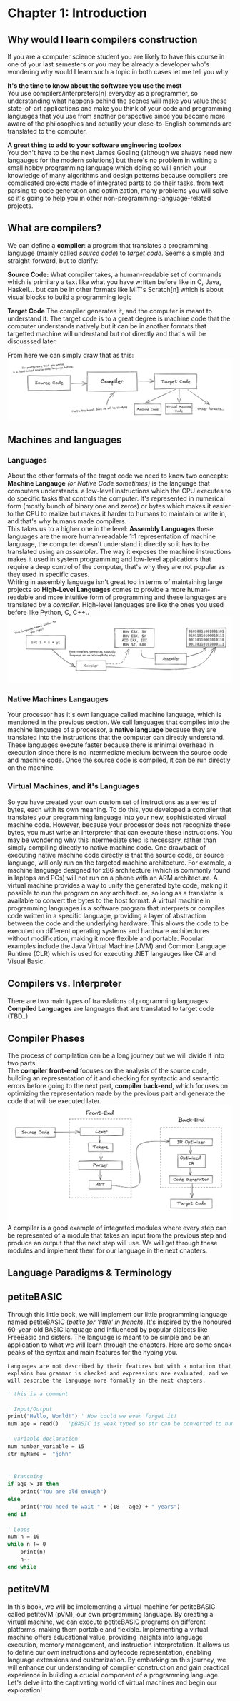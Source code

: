 # Chapter 1: Introduction
## Why would I learn compilers construction
If you are a computer science student you are likely to have this course in one of your last semesters or you may be already a developer who's wondering why would I learn such a topic in both cases let me tell you why.  

**It's the time to know about the software you use the most**  
You use compilers/interpreters[n] everyday as a programmer, so understanding what happens behind the scenes will make you value these state-of-art applications and make you think of your code and programming languages that you use from another perspective since you become more aware of the philosophies and actually your close-to-English commands are translated to the computer.  

**A great thing to add to your software engineering toolbox**  
You don't have to be the next James Gosling (although we always need new langauges for the modern solutions) but there's no problem in writing a small hobby programming language which doing so will enrich your knowledge of many algorithms and design patterns because compilers are complicated projects made of integrated parts to do their tasks, from text parsing to code generation and optimization, many problems you will solve so it's going to help you in other non-programming-language-related projects.  

## What are compilers?
We can define a **compiler**: a program that translates a programming language (mainly called _source code_) to _target code_. Seems a simple and straight-forward, but to clarify:

**Source Code:** What compiler takes, a human-readable set of commands which is primilary a text like what you have written before like in C, Java, Haskell... but can be in other formats like MIT's Scratch[n] which is about visual blocks to build a programming logic

**Target Code** The compiler generates it, and the computer is meant to understand it. The target code is to a great degree is machine code that the computer understands natively but it can be in another formats that targetted machine will understand but not directly and that's will be discusssed later.

From here we can simply draw that as this:
![](images/chp1/fig1-1.PNG)

## Machines and languages
### Languages
About the other formats of the target code we need to know two concepts: **Machine Langauge** *(or Native Code sometimes)* is the language that computers understands. a low-level instructions which the CPU executes to do specific tasks that controls the computer. It's represented in numerical form (mostly bunch of binary one and zeros) or bytes which makes it easier to the CPU to realize but makes it harder to humans to maintain or write in, and that's why humans made compilers.  
This takes us to a higher one in the level: **Assembly Languages** these languages are the more human-readable 1:1 representation of machine language, the computer doesn't understand it directly so it has to be translated using an *assembler*. The way it exposes the machine instructions makes it used in system programming and low-level applications that require a deep control of the computer, that's why they are not popular as they used in specific cases.  
Writing in assembly language isn't great too in terms of maintaining large projects so **High-Level Languages** comes to provide a more human-readable and more intuitive form of programming and these languages are translated by a *compiler*. High-level languages are like the ones you used before like Python, C, C++.. 
![](images/chp1/fig1-2.PNG) 

### Native Machines Langauges
Your processor has it's own language called machine language, which is mentioned in the previous section. We call languages that compiles into the machine language of a processor, a **native language** because they are translated into the instructions that the computer can directly understand. These languages execute faster because there is minimal overhead in execution since there is no intermediate medium between the source code and machine code. Once the source code is compiled, it can be run directly on the machine.

### Virtual Machines, and it's Languages
So you have created your own custom set of instructions as a series of bytes, each with its own meaning. To do this, you developed a compiler that translates your programming language into your new, sophisticated virtual machine code. However, because your processor does not recognize these bytes, you must write an interpreter that can execute these instructions. You may be wondering why this intermediate step is necessary, rather than simply compiling directly to native machine code. One drawback of executing native machine code directly is that the source code, or source language, will only run on the targeted machine architecture. For example, a machine language designed for x86 architecture (which is commonly found in laptops and PCs) will not run on a phone with an ARM architecture. A virtual machine provides a way to unify the generated byte code, making it possible to run the program on any architecture, so long as a translator is available to convert the bytes to the host format.
A virtual machine in programming languages is a software program that interprets or compiles code written in a specific language, providing a layer of abstraction between the code and the underlying hardware. This allows the code to be executed on different operating systems and hardware architectures without modification, making it more flexible and portable. Popular examples include the Java Virtual Machine (JVM) and Common Language Runtime (CLR) which is used for executing .NET langauges like C# and Visual Basic.
## Compilers vs. Interpreter
There are two main types of translations of programming languages:  
**Compiled Languages** are languages that are translated to target code (TBD..)


## Compiler Phases
The process of compilation can be a long journey but we will divide it into two parts.  
The **compiler front-end** focuses on the analysis of the source code, building an representation of it and checking for syntactic and semantic errors before going to the next part, **compiler back-end**, which focuses on optimizing the representation made by the previous part and generate the code that will be executed later.  
![](images/chp1/fig1-4.PNG)
A compiler is a good example of integrated modules where every step can be represented of a module that takes an input from the previous step and produce an output that the next step will use.
We will get through these modules and implement them for our language in the next chapters.

## Language  Paradigms & Terminology


## petiteBASIC
Through this little book, we will implement our little programming language named petiteBASIC (*petite for 'little' in french*). It's inspired by the honoured 60-year-old BASIC language and influenced by popular dialects like FreeBasic and sisters. The language is meant to be simple and be an application to what we will learn through the chapters.
Here are some sneak peaks of the syntax and main features for the hyping you.
```{note}
Languages are not described by their features but with a notation that explains how grammar is checked and expressions are evaluated, and we will describe the language more formally in the next chapters.
```

```vb
' this is a comment

' Input/Output
print("Hello, World!") ' How could we even forget it!
num age = read()   'pBASIC is weak typed so str can be converted to num

' variable declaration
num number_variable = 15 
str myName =  "john"


' Branching
if age > 18 then
    print("You are old enough")
else
    print("You need to wait " + (18 - age) + " years")
end if

' Loops
num n = 10
while n != 0
    print(n)
    n--
end while
```


## petiteVM
In this book, we will be implementing a virtual machine for petiteBASIC called petiteVM (pVM), our own programming language. By creating a virtual machine, we can execute petiteBASIC programs on different platforms, making them portable and flexible. Implementing a virtual machine offers educational value, providing insights into language execution, memory management, and instruction interpretation. It allows us to define our own instructions and bytecode representation, enabling language extensions and customization. By embarking on this journey, we will enhance our understanding of compiler construction and gain practical experience in building a crucial component of a programming language. Let's delve into the captivating world of virtual machines and begin our exploration!
